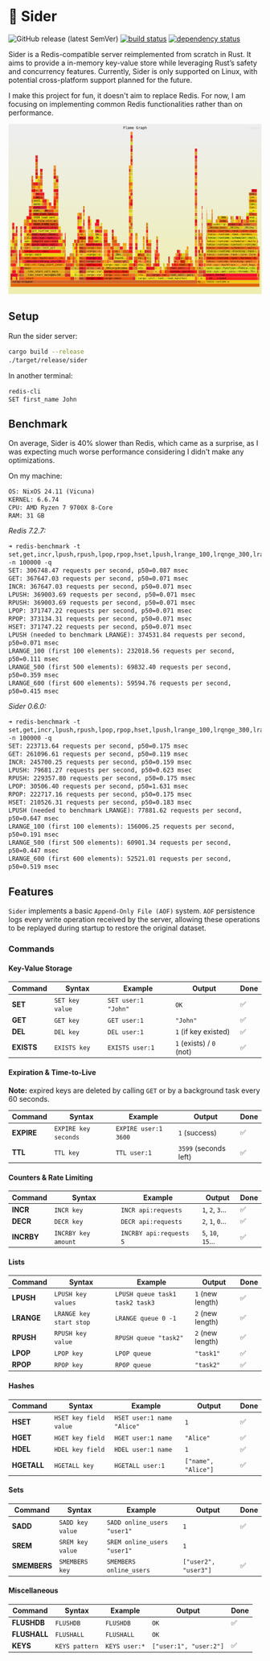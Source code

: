 # 🐆 Sider

![GitHub release (latest SemVer)](https://img.shields.io/github/v/release/bourdeau/sider) [![build status](https://github.com/bourdeau/sider/actions/workflows/build.yml/badge.svg)](https://github.com/bourdeau/sider/actions) [![dependency status](https://deps.rs/repo/github/bourdeau/sider/status.svg)](https://deps.rs/repo/github/bourdeau/sider)

Sider is a Redis-compatible server reimplemented from scratch in Rust. It aims to provide a in-memory key-value store while leveraging Rust’s safety and concurrency features. Currently, Sider is only supported on Linux, with potential cross-platform support planned for the future.

I make this project for fun, it doesn't aim to replace Redis. For now, I am focusing on implementing common Redis functionalities rather than on performance.

![Flamegraph](flamegraph.svg)

## Setup

Run the sider server:

```bash
cargo build --release
./target/release/sider
```
In another terminal:

```
redis-cli
SET first_name John
```

## Benchmark

On average, Sider is 40% slower than Redis, which came as a surprise, as I was expecting much worse performance considering I didn't make any optimizations.

On my machine:
```
OS: NixOS 24.11 (Vicuna)
KERNEL: 6.6.74 
CPU: AMD Ryzen 7 9700X 8-Core
RAM: 31 GB
```

*Redis 7.2.7:*

```
➜ redis-benchmark -t set,get,incr,lpush,rpush,lpop,rpop,hset,lpush,lrange_100,lrqnge_300,lrange_500,lrange_600 -n 100000 -q
SET: 306748.47 requests per second, p50=0.087 msec
GET: 367647.03 requests per second, p50=0.071 msec
INCR: 367647.03 requests per second, p50=0.071 msec
LPUSH: 369003.69 requests per second, p50=0.071 msec
RPUSH: 369003.69 requests per second, p50=0.071 msec
LPOP: 371747.22 requests per second, p50=0.071 msec
RPOP: 373134.31 requests per second, p50=0.071 msec
HSET: 371747.22 requests per second, p50=0.071 msec
LPUSH (needed to benchmark LRANGE): 374531.84 requests per second, p50=0.071 msec
LRANGE_100 (first 100 elements): 232018.56 requests per second, p50=0.111 msec
LRANGE_500 (first 500 elements): 69832.40 requests per second, p50=0.359 msec
LRANGE_600 (first 600 elements): 59594.76 requests per second, p50=0.415 msec
```

*Sider 0.6.0:*

```
➜ redis-benchmark -t set,get,incr,lpush,rpush,lpop,rpop,hset,lpush,lrange_100,lrqnge_300,lrange_500,lrange_600 -n 100000 -q
SET: 223713.64 requests per second, p50=0.175 msec
GET: 261096.61 requests per second, p50=0.119 msec
INCR: 245700.25 requests per second, p50=0.159 msec
LPUSH: 79681.27 requests per second, p50=0.623 msec
RPUSH: 229357.80 requests per second, p50=0.175 msec
LPOP: 30506.40 requests per second, p50=1.631 msec
RPOP: 222717.16 requests per second, p50=0.175 msec
HSET: 210526.31 requests per second, p50=0.183 msec
LPUSH (needed to benchmark LRANGE): 77881.62 requests per second, p50=0.647 msec
LRANGE_100 (first 100 elements): 156006.25 requests per second, p50=0.191 msec
LRANGE_500 (first 500 elements): 60901.34 requests per second, p50=0.447 msec
LRANGE_600 (first 600 elements): 52521.01 requests per second, p50=0.519 msec
```


## Features

`Sider` implements a basic `Append-Only File (AOF)` system. `AOF` persistence logs every write operation received by the server, allowing these operations to be replayed during startup to restore the original dataset.

### Commands

#### Key-Value Storage

| Command  | Syntax | Example | Output | Done |
|----------|--------|---------|--------|------|
| **SET**  | `SET key value` | `SET user:1 "John"` | `OK` | ✅ |
| **GET**  | `GET key` | `GET user:1` | `"John"` | ✅ |
| **DEL**  | `DEL key` | `DEL user:1` | `1` (if key existed) | ✅ |
| **EXISTS** | `EXISTS key` | `EXISTS user:1` | `1` (exists) / `0` (not) | ✅ |


#### Expiration & Time-to-Live

**Note:** expired keys are deleted by calling `GET` or by a background task every 60 seconds.

| Command  | Syntax | Example | Output | Done |
|----------|--------|---------|--------|------|
| **EXPIRE** | `EXPIRE key seconds` | `EXPIRE user:1 3600` | `1` (success) | ✅ |
| **TTL**  | `TTL key` | `TTL user:1` | `3599` (seconds left) | ✅ |


#### Counters & Rate Limiting

| Command  | Syntax | Example | Output | Done |
|----------|--------|---------|--------|------|
| **INCR**  | `INCR key` | `INCR api:requests` | `1`, `2`, `3`... | ✅ |
| **DECR**  | `DECR key` | `DECR api:requests` | `2`, `1`, `0`... | ✅ |
| **INCRBY** | `INCRBY key amount` | `INCRBY api:requests 5` | `5`, `10`, `15`... | ✅ |


#### Lists

| Command  | Syntax | Example | Output | Done |
|----------|--------|---------|--------|------|
| **LPUSH** | `LPUSH key values` | `LPUSH queue task1 task2 task3` | `1` (new length) | ✅ |
| **LRANGE** | `LRANGE key start stop` | `LRANGE queue 0 -1` | `2` (new length) | ✅ |
| **RPUSH** | `RPUSH key value` | `RPUSH queue "task2"` | `2` (new length) | ✅ |
| **LPOP**  | `LPOP key` | `LPOP queue` | `"task1"` | ✅ |
| **RPOP**  | `RPOP key` | `RPOP queue` | `"task2"` | ✅ |


#### Hashes

| Command  | Syntax | Example | Output | Done |
|----------|--------|---------|--------|------|
| **HSET**  | `HSET key field value` | `HSET user:1 name "Alice"` | `1` | ✅ |
| **HGET**  | `HGET key field` | `HGET user:1 name` | `"Alice"` | ✅ |
| **HDEL**  | `HDEL key field` | `HDEL user:1 name` | `1` | ✅ |
| **HGETALL** | `HGETALL key` | `HGETALL user:1` | `["name", "Alice"]` | ✅ |


#### Sets

| Command  | Syntax | Example | Output | Done |
|----------|--------|---------|--------|------|
| **SADD**  | `SADD key value` | `SADD online_users "user1"` | `1` | ✅ |
| **SREM**  | `SREM key value` | `SREM online_users "user1"` | `1` |   |
| **SMEMBERS** | `SMEMBERS key` | `SMEMBERS online_users` | `["user2", "user3"]` | ✅ |


#### Miscellaneous

| Command  | Syntax | Example | Output | Done |
|----------|--------|---------|--------|------|
| **FLUSHDB** | `FLUSHDB` | `FLUSHDB` | `OK` | ✅ |
| **FLUSHALL** | `FLUSHALL` | `FLUSHALL` | `OK` |   |
| **KEYS** | `KEYS pattern` | `KEYS user:*` | `["user:1", "user:2"]` | ✅ |
